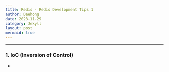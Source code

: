```yaml
---
title: Redis - Redis Development Tips 1
author: Daehong
date: 2023-11-29
category: Jekyll
layout: post
mermaid: true
---
```


<hr>

### 1. IoC (Inversion of Control)
* 

<br>
<br>
<br>
<br>
<br>